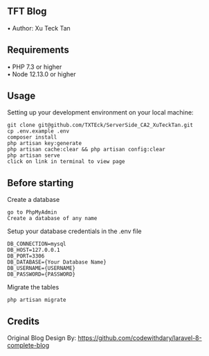 ## TFT Blog

•	Author: Xu Teck Tan <br>

## Requirements
•	PHP 7.3 or higher <br>
•	Node 12.13.0 or higher <br>

## Usage <br>
Setting up your development environment on your local machine: <br>
```
git clone git@github.com/TXTEck/ServerSide_CA2_XuTeckTan.git
cp .env.example .env
composer install
php artisan key:generate
php artisan cache:clear && php artisan config:clear
php artisan serve
click on link in terminal to view page
```

## Before starting <br>
Create a database <br>
```
go to PhpMyAdmin
Create a database of any name
```

Setup your database credentials in the .env file <br>
```
DB_CONNECTION=mysql
DB_HOST=127.0.0.1
DB_PORT=3306
DB_DATABASE={Your Database Name}
DB_USERNAME={USERNAME}
DB_PASSWORD={PASSWORD}
```

Migrate the tables
```
php artisan migrate
```

## Credits
Original Blog Design By: https://github.com/codewithdary/laravel-8-complete-blog
